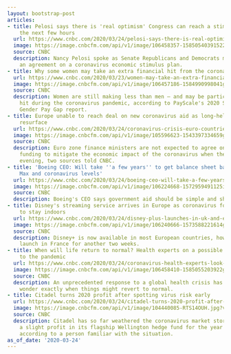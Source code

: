 ```yaml
---
layout: bootstrap-post
articles:
- title: Pelosi says there is 'real optimism' Congress can reach a stimulus deal in
    the next few hours
  url: https://www.cnbc.com/2020/03/24/pelosi-says-there-is-real-optimism-congress-can-reach-a-stimulus-deal-in-the-next-few-hours.html
  image: https://image.cnbcfm.com/api/v1/image/106458357-15850540391522020-03-23t182414z_1108527776_rc2upf9m9e50_rtrmadp_3_health-coronavirus-usa-congress.jpg?v=1585054108
  source: CNBC
  description: Nancy Pelosi spoke as Senate Republicans and Democrats moved toward
    an agreement on a coronavirus economic stimulus plan.
- title: Why some women may take an extra financial hit from the coronavirus pandemic
  url: https://www.cnbc.com/2020/03/23/women-may-take-an-extra-financial-hit-from-the-coronavirus-pandemic.html
  image: https://image.cnbcfm.com/api/v1/image/106457186-1584990998041gettyimages-470620965.jpeg?v=1584991024
  source: CNBC
  description: Women are still making less than men — and may be particularly harder
    hit during the coronavirus pandemic, according to PayScale's 2020 State of the
    Gender Pay Gap report.
- title: Europe unable to reach deal on new coronavirus aid as long-held tensions
    resurface
  url: https://www.cnbc.com/2020/03/24/coronavirus-crisis-euro-countries-cant-agree-on-new-funding.html
  image: https://image.cnbcfm.com/api/v1/image/105596623-1543397334659gettyimages-962080248.jpeg?v=1543397453
  source: CNBC
  description: Euro zone finance ministers are not expected to agree on additional
    funding to mitigate the economic impact of the coronavirus when they meet Tuesday
    evening, two sources told CNBC.
- title: 'Boeing CEO: Will take ''a few years'' to get balance sheet back to pre-737
    Max and coronavirus levels'
  url: https://www.cnbc.com/2020/03/24/boeing-ceo-will-take-a-few-years-to-get-balance-sheet-back-to-state-before-coronavirus-and-737-max-issues.html
  image: https://image.cnbcfm.com/api/v1/image/106224668-1572959491125img_6622.jpg?v=1577124240
  source: CNBC
  description: Boeing's CEO says government aid should be simple and short-term.
- title: Disney's streaming service arrives in Europe as coronavirus forces people
    to stay indoors
  url: https://www.cnbc.com/2020/03/24/disney-plus-launches-in-uk-and-europe-amid-coronavirus-lockdowns.html
  image: https://image.cnbcfm.com/api/v1/image/106240666-1573588221614gettyimages-1162019844.jpeg?v=1574432128
  source: CNBC
  description: Disney+ is now available in most European countries, however it won't
    launch in France for another two weeks.
- title: When will life return to normal? Health experts on a possible exit strategy
    to the pandemic
  url: https://www.cnbc.com/2020/03/24/coronavirus-health-experts-look-at-when-will-life-return-to-normal.html
  image: https://image.cnbcfm.com/api/v1/image/106458410-1585055203922gettyimages-1208074563.jpeg?v=1585055262
  source: CNBC
  description: An unprecedented response to a global health crisis has left many to
    wonder exactly when things might revert to normal.
- title: Citadel turns 2020 profit after spotting virus risk early
  url: https://www.cnbc.com/2020/03/24/citadel-turns-2020-profit-after-spotting-virus-risk-early.html
  image: https://image.cnbcfm.com/api/v1/image/104440085-RTS14OUH.jpg?v=1552584392
  source: CNBC
  description: Citadel has so far weathered the coronavirus market storm well, turning
    a slight profit in its flagship Wellington hedge fund for the year through Monday,
    according to a person familiar with the situation.
as_of_date: '2020-03-24'
---
```


